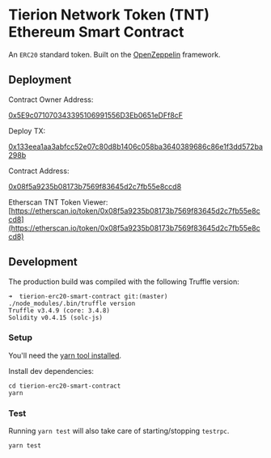 # Tierion Network Token (TNT) Ethereum Smart Contract

An `ERC20` standard token. Built on the [OpenZeppelin](https://openzeppelin.org/) framework.

## Deployment

Contract Owner Address:

[0x5E9c071070343395106991556D3Eb0651eDFf8cF](https://etherscan.io/address/0x5E9c071070343395106991556D3Eb0651eDFf8cF)

Deploy TX:

[0x133eea1aa3abfcc52e07c80d8b1406c058ba3640389686c86e1f3dd572ba298b](https://etherscan.io/tx/0x133eea1aa3abfcc52e07c80d8b1406c058ba3640389686c86e1f3dd572ba298b)

Contract Address:

[0x08f5a9235b08173b7569f83645d2c7fb55e8ccd8](https://etherscan.io/address/0x08f5a9235b08173b7569f83645d2c7fb55e8ccd8)

Etherscan TNT Token Viewer:
[https://etherscan.io/token/0x08f5a9235b08173b7569f83645d2c7fb55e8ccd8](https://etherscan.io/token/0x08f5a9235b08173b7569f83645d2c7fb55e8ccd8)

## Development

The production build was compiled with the following Truffle version:

```
➜  tierion-erc20-smart-contract git:(master) ./node_modules/.bin/truffle version
Truffle v3.4.9 (core: 3.4.8)
Solidity v0.4.15 (solc-js)
```

### Setup

You'll need the [yarn tool installed](https://yarnpkg.com/lang/en/docs/install/).

Install dev dependencies:

```
cd tierion-erc20-smart-contract
yarn
```

### Test

Running `yarn test` will also take care of starting/stopping `testrpc`.

```
yarn test
```
